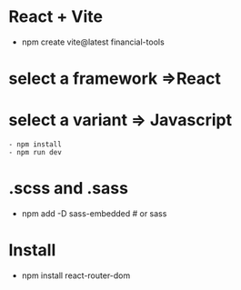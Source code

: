 # React + Vite

- npm create vite@latest financial-tools

# select a framework =>React

# select a variant => Javascript

    - npm install
    - npm run dev

# .scss and .sass

- npm add -D sass-embedded # or sass

# Install

- npm install react-router-dom
